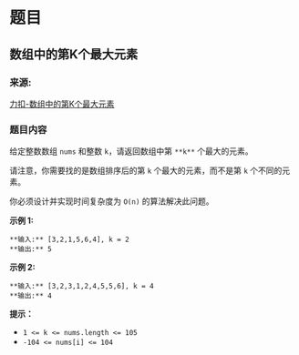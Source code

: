 # 题目

## 数组中的第K个最大元素

### 来源:

[力扣-数组中的第K个最大元素](https://leetcode.cn/problems/kth-largest-element-in-an-array)

### 题目内容

给定整数数组 `nums` 和整数 `k`，请返回数组中第 `**k**` 个最大的元素。

请注意，你需要找的是数组排序后的第 `k` 个最大的元素，而不是第 `k` 个不同的元素。

你必须设计并实现时间复杂度为 `O(n)` 的算法解决此问题。



**示例 1:**

    
    
    **输入:** [3,2,1,5,6,4], k = 2
    **输出:** 5
    

**示例  2:**

    
    
    **输入:** [3,2,3,1,2,4,5,5,6], k = 4
    **输出:** 4



**提示：**

  * `1 <= k <= nums.length <= 105`
  * `-104 <= nums[i] <= 104`

